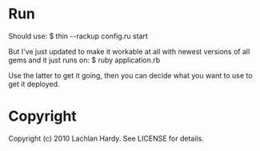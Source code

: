 # Run

Should use:
	$ thin --rackup config.ru start

But I've just updated to make it workable at all with newest versions of all gems and it just runs on:
	$ ruby application.rb

Use the latter to get it going, then you can decide what you want to use to get it deployed.

# Copyright

Copyright (c) 2010 Lachlan Hardy. See LICENSE for details.
